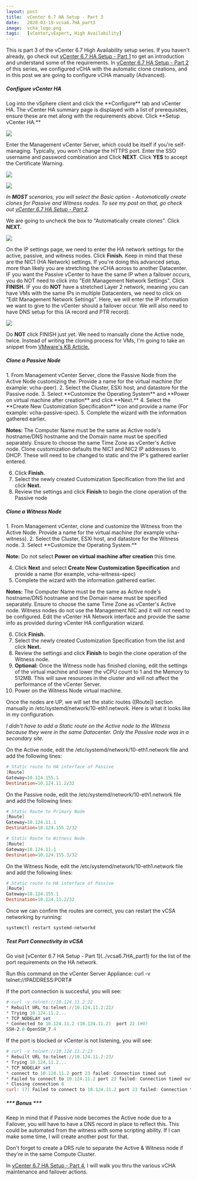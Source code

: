 ```yaml
---
layout: post
title:  vCenter 6.7 HA Setup - Part 3
date:   2020-03-19-vcsa6.7HA_part3
image:  vcha_logo.png
tags:   [vCenter,vExpert, High Availability]
---
```

This is part 3 of the vCenter 6.7 High Availability setup series. If you haven't already, go check out [vCenter 6.7 HA Setup - Part 1](../vcsa6.7HA_part1) to get an introduction and understand some of the requirements. In [vCenter 6.7 HA Setup - Part 2](../vcsa6.7HA_part2) of this series, we configured vCHA with the automatic clone creations, and in this post we are going to configure vCHA manually (Advanced).

<h5>Configure vCenter HA</h5>
Log into the vSphere client and click the **Configure** tab and vCenter HA. The vCenter HA summary page is displayed with a list of prerequisites, ensure these are met along with the requirements above. Click **Setup vCenter HA.**

![]({{site.baseurl}}/img/vcha_step1.png)

Enter the Management vCenter Server, which could be itself if you're self-managing. Typically, you won't change the HTTPS port. Enter the SSO username and password combination and Click **NEXT**. Click **YES** to accept the Certificate Warning.

![]({{site.baseurl}}/img/vcha_step2.png)

![]({{site.baseurl}}/img/vcha_step3.png)

_In **MOST** scenarios, you will select the Basic option - Automatically create clones for Passive and Witness nodes. To see my post on that, go check out [vCenter 6.7 HA Setup - Part 2](../vcsa6.7HA_part2)._

We are going to uncheck the box to "Automatically create clones". Click **NEXT.**

![]({{site.baseurl}}/img/vcha_step4adv.png)

On the IP settings page, we need to enter the HA network settings for the active, passive, and witness nodes. Click **Finish.** Keep in mind that these are the NIC1 (HA Network) settings. If you're doing this advanced setup, more than likely you are stretching the vCHA across to another Datacenter. IF you want the Passive vCenter to have the same IP when a failover occurs, you do NOT need to click into "Edit Management Network Settings". Click **FINISH.** IF you do **NOT** have a stretched Layer 2 network, meaning you can have VMs with the same IPs in multiple Datacenters, we need to click on "Edit Management Network Settings". Here, we will enter the IP information we want to give to the vCenter should a failover occur. We will also need to have DNS setup for this (A record and PTR record).

![]({{site.baseurl}}/img/vcha_step5.png)

Do **NOT** click FINISH just yet. We need to manually clone the Active node, twice. Instead of writing the cloning process for VMs, I'm going to take an snippet from [VMware's KB Article.](https://kb.vmware.com/s/article/1027865)

<h5>Clone a Passive Node</h5>
1. From Management vCenter Server, clone the Passive Node from the Active Node customizing the. Provide a name for the virtual machine (for example: vcha-peer).
2. Select the Cluster, ESXi host, and datastore for the Passive node.
3. Select **Customize the Operating System** and **Power on virtual machine after creation** and click **Next.**
4. Select the **Create New Customization Specification** icon and provide a name (For example: vcha-passive-spec).
5. Complete the wizard with the information gathered earlier.

**Notes:**
The Computer Name must be the same as Active node's hostname/DNS hostname and the Domain name must be specified separately.
Ensure to choose the same Time Zone as vCenter's Active node.
Clone customization defaults the NIC1 and NIC2 IP addresses to DHCP. These will need to be changed to static and the IP's gathered earlier entered.
 
6. Click **Finish.**
7. Select the newly created Customization Specification from the list and click **Next.**
8. Review the settings and click **Finish** to begin the clone operation of the Passive node

<h5>Clone a Witness Node</h5>
1. From Management vCenter, clone and customize the Witness from the Active Node. Provide a name for the virtual machine (for example vcha-witness).
2. Select the Cluster, ESXi host, and datastore for the Witness node.
3. Select **Customize the Operating System.**

**Note:** Do not select **Power on virtual machine after creation** this time.
 
4. Click **Next** and select **Create New Customization Specification** and provide a name (for example, vcha-witness-spec)
5. Complete the wizard with the information gathered earlier.

**Notes:**
The Computer Name must be the same as Active node's hostname/DNS hostname and the Domain name must be specified separately.
Ensure to choose the same Time Zone as vCenter's Active node.
Witness nodes do not use the Management NIC and it will not need to be configured. Edit the vCenter HA Network interface and provide the same info as provided during vCenter HA configuration wizard.
 
6. Click **Finish.**
7. Select the newly created Customization Specification from the list and click **Next.**
8. Review the settings and click **Finish** to begin the clone operation of the Witness node.
9. **Optional:** Once the Witness node has finished cloning, edit the settings of the virtual machine and lower the vCPU count to 1 and the Memory to 512MB. This will save resources in the cluster and will not affect the performance of the vCenter Server.
10. Power on the Witness Node virtual machine.

Once the nodes are UP, we will set the static routes ([Route]) section manually in /etc/systemd/network/10-eth1.network. Here is what it looks like in my configuration.

_I didn't have to add a Static route on the Active node to the Witness because they were in the same Datacenter. Only the Passive node was in a secondary site._

On the Active node, edit the /etc/systemd/network/10-eth1.network file and add the following lines:

```powershell
# Static route to HA interface of Passive
[Route]
Gateway=10.124.155.1
Destination=10.124.11.2/32
```

On the Passive node, edit the /etc/systemd/network/10-eth1.network file and add the following lines:
```powershell
# Static Route to Primary Node
[Route]
Gateway=10.124.11.1
Destination=10.124.155.2/32

# Static Route to Witness Node
[Route]
Gateway=10.124.11.1
Destination=10.124.155.3/32
```
On the Witness Node, edit the /etc/systemd/network/10-eth1.network file and add the following lines:
```powershell
# Static route to HA interface of Passive
[Route]
Gateway=10.124.155.1
Destination=10.124.11.2/32
```
Once we can confirm the routes are correct, you can restart the vCSA networking by running:

```powershell
systemctl restart systemd-networkd
```

<h5>Test Port Connectivity in vCSA</h5>
Go visit [vCenter 6.7 HA Setup - Part 1](../vcsa6.7HA_part1) for the list of the port requirements on the HA network.

Run this command on the vCenter Server Appliance:
curl -v telnet://IPADDRESS:PORT#

If the port connection is succesful, you will see:
```powershell
# curl -v telnet://10.124.11.2:22
* Rebuilt URL to:telnet://10.124.11.2:22/
* Trying 10.124.11.2...
* TCP_NODELAY set
* Connected to 10.124.11.2 (10.124.11.2)  port 22 (#0)
SSH-2.0-OpenSSH_7.4
```

If the port is blocked or vCenter is not listening, you will see:
```powershell
# curl -v telnet://10.124.11.2:23
* Rebuilt URL to:telnet://10.124.11.2:23/
* Trying 10.124.11.2...
* TCP_NODELAY set
* connect to 10.124.11.2 port 23 failed: Connection timed out
* Failed to connect to 10.124.11.2 port 23 failed: Connection timed out
* Closing connection 0
curl: (7) Failed to connect to 10.124.11.2 port 23 failed: Connection timed out
```

<h5>*** Bonus ***</h5>
Keep in mind that if Passive node becomes the Active node due to a Failover, you will have to have a DNS record in place to reflect this. This could be automated from the witness with some scripting ability. If I can make some time, I will create another post for that.

Don't forget to create a DRS rule to separate the Active & Witness node if they're in the same Compute Cluster.

In [vCenter 6.7 HA Setup - Part 4](../vcsa6.7HA_part4), I will walk you thru the various vCHA maintenance and failover actions.
